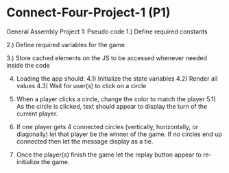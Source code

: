 # Connect-Four-Project-1 (P1)
General Assembly Project 1: Pseudo code
1.) Define required constants

2.) Define required variables for the game

3.) Store cached elements on the JS to be accessed whenever needed inside the code

4) Loading the app should:
    4.1) Initialize the state variables
    4.2) Render all values
    4.3) Wait for user(s) to click on a circle

5) When a player clicks a circle, change the color to match the player
    5.1) As the circle is clicked, text should appear to display the turn of the current player.
6) If one player gets 4 connected circles (vertically, horizontally, or diagonally) let that player be the winner of the game. If no circles end up connected then let the message display as a tie.

7) Once the player(s) finish the game let the replay button appear to re-initialize the game.
